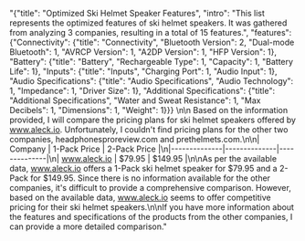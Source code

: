 "{\"title\": \"Optimized Ski Helmet Speaker Features\", \"intro\": \"This list represents the optimized features of ski helmet speakers. It was gathered from analyzing 3 companies, resulting in a total of 15 features.\", \"features\": {\"Connectivity\": {\"title\": \"Connectivity\", \"Bluetooth Version\": 2, \"Dual-mode Bluetooth\": 1, \"AVRCP Version\": 1, \"A2DP Version\": 1, \"HFP Version\": 1}, \"Battery\": {\"title\": \"Battery\", \"Rechargeable Type\": 1, \"Capacity\": 1, \"Battery Life\": 1}, \"Inputs\": {\"title\": \"Inputs\", \"Charging Port\": 1, \"Audio Input\": 1}, \"Audio Specifications\": {\"title\": \"Audio Specifications\", \"Audio Technology\": 1, \"Impedance\": 1, \"Driver Size\": 1}, \"Additional Specifications\": {\"title\": \"Additional Specifications\", \"Water and Sweat Resistance\": 1, \"Max Decibels\": 1, \"Dimensions\": 1, \"Weight\": 1}}} \n\n Based on the information provided, I will compare the pricing plans for ski helmet speakers offered by www.aleck.io. Unfortunately, I couldn't find pricing plans for the other two companies, headphonesproreview.com and prethelmets.com.\n\n| Company      | 1-Pack Price | 2-Pack Price |\n|--------------|--------------|--------------|\n| www.aleck.io | $79.95       | $149.95      |\n\nAs per the available data, www.aleck.io offers a 1-Pack ski helmet speaker for $79.95 and a 2-Pack for $149.95. Since there is no information available for the other companies, it's difficult to provide a comprehensive comparison. However, based on the available data, www.aleck.io seems to offer competitive pricing for their ski helmet speakers.\n\nIf you have more information about the features and specifications of the products from the other companies, I can provide a more detailed comparison."